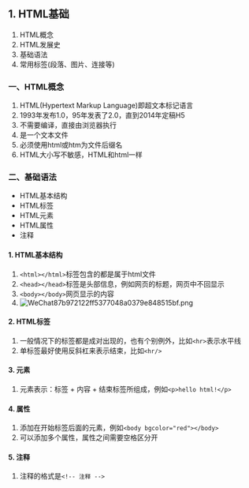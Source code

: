 ## 1. HTML基础
1. HTML概念
2. HTML发展史
3. 基础语法
4. 常用标签(段落、图片、连接等)


### 一、HTML概念
1. HTML(Hypertext Markup Language)即超文本标记语言
2. 1993年发布1.0，95年发表了2.0，直到2014年定稿H5
3. 不需要编译，直接由浏览器执行
4. 是一个文本文件
5. 必须使用html或htm为文件后缀名
6. HTML大小写不敏感，HTML和html一样

### 二、基础语法
* HTML基本结构
* HTML标签
* HTML元素
* HTML属性
* 注释

#### 1. HTML基本结构
1. `<html></html>`标签包含的都是属于html文件
2. `<head></head>`标签是头部信息，例如网页的标题，网页中不回显示
3. `<body></body>`网页显示的内容
2. ![WeChat87b972122ff5377048a0379e848515bf.png](https://i.loli.net/2019/06/10/5cfdc57e7038c20023.png)


#### 2. HTML标签

1. 一般情况下的标签都是成对出现的，也有个别例外，比如`<hr>`表示水平线
2. 单标签最好使用反斜杠来表示结束，比如`<hr/>`

#### 3. 元素
1. 元素表示：标签 + 内容 + 结束标签所组成，例如`<p>hello html!</p>`


#### 4. 属性
1. 添加在开始标签后面的元素，例如`<body bgcolor="red"></body>`
2. 可以添加多个属性，属性之间需要空格区分开

#### 5. 注释
1. 注释的格式是`<!-- 注释 -->`
















